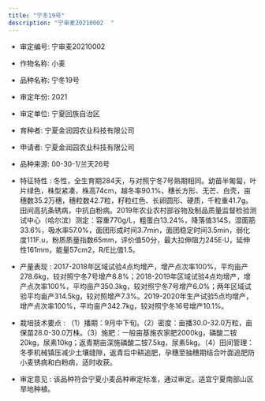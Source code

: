 ```yaml
---
title: "宁冬19号"
description: "宁审麦20210002  "
---
```

* 审定编号:  宁审麦20210002  

*  作物名称:  小麦

*  品种名称:  宁冬19号

*  审定年份:  2021

*  审定单位:  宁夏回族自治区

* 育种者:  宁夏金润园农业科技有限公司

*  申请者:  宁夏金润园农业科技有限公司

*  品种来源:  00-30-1/兰天26号

*  特征特性 : 
冬性，全生育期284天，与对照宁冬7号熟期相同。幼苗半匍匐，叶片绿色，株型紧凑，株高74cm，越冬率90.1%，穗长方形、无芒、白壳，亩穗数35.2万穗，穗粒数42.7粒，籽粒红色、长卵圆形、硬质，千粒重41.7g。田间高抗条锈病，中抗白粉病。2019年农业农村部谷物及制品质量监督检验测试中心（哈尔滨）测定：容重770g/L，粗蛋白13.24%，降落值314S，湿面筋33.6%，吸水率57.0%，面团形成时间3.7min，面团稳定时间3.5min，弱化度111F.u，粉质质量指数65mm，评价值50分，最大拉伸阻力245E·U，延伸性161mm，能量57cm2，R/E比值1.5。
 
*  产量表现 : 
2017-2018年区域试验4点均增产，增产点次率100%，平均亩产278.6kg，较对照宁冬7号增产8.8%；2018-2019年区域试验4点均增产，增产点次率100%，平均亩产350.3kg，较对照宁冬7号增产6.0%；两年区域试验平均亩产314.5kg，较对照增产7.3%。2019-2020年生产试验5点均增产，增产点次率100%，平均亩产342.7kg，较对照宁冬16号增产10.1%。

*  栽培技术要点 : 
（1）播期：9月中下旬。（2）密度：亩播30.0-32.0万粒，亩保苗28.0-30.0万株。（3）施肥：一般亩基施农家肥2000kg，磷酸二铵20kg，尿素10kg；返青期亩深施磷酸二铵7.5kg，尿素5kg。（4）田间管理：冬季机械镇压减少土壤缝隙，返青后中耕追肥，孕穗至抽穗期结合叶面追肥防小麦锈病和白粉病，适时收获。

*  审定意见 : 
该品种符合宁夏小麦品种审定标准，通过审定。适宜宁夏南部山区旱地种植。
